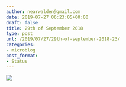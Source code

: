 ```yaml
---
author: nearwalden@gmail.com
date: 2019-07-27 06:23:05+00:00
draft: false
title: 29th of September 2018
type: post
url: /2019/07/27/29th-of-september-2018-23/
categories:
- microblog
post_format:
- Status
---
```


![](https://nearwalden.micro.blog/uploads/2019/2d5ead17f5.jpg)




